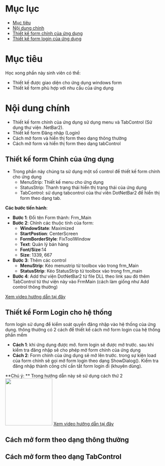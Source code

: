 # Mục lục

- [Mục tiêu](#mục-tiêu)
- [Nội dung chính](#nội-dung-chính)
- [Thiết kế form chính của ứng dụng](#thiết-kế-form-chính-của-ứng-dụng)
- [Thiết kế form login của ứng dụng](#thiết-kề-form-login-cho-hệ-thống)


# Mục tiêu
Học xong phần này sinh viên có thể:
- Thiết kế được giao diện cho ứng dụng windows form
- Thiết kế form phù hợp với nhu cầu của ứng dụng

# Nội dung chính
- Thiết kế form chính của ứng dụng sử dụng menu và TabControl (Sử dụng thư viện .NetBar2).
- Thiết kế form Đăng nhập (Login)
- Cách mở form và hiển thị form theo dạng thông thường
- Cách mở form và hiển thị form theo dạng tabControl
## Thiết kế form Chính của ứng dụng
- Trong phần này chúng ta sử dụng một số control để thiết kế form chính cho ứng dụng
    - MenuStrip: Thiết kế menu cho ứng dụng
    - StatusStrip: Thanh trạng thái hiển thị trạng thái của ứng dụng
    - TabControl: sử dụng tabcontrol của thư viên DotNetBar2 để hiển thị form theo dạng tab. 

**Các bước tiến hành**:
- **Bước 1**: Đổi tên Form thành: Frm_Main
- **Bước 2**: Chỉnh các thuộc tính của form:
    + **WindowState**: Maximized
    + **StartPostion**: CenterScreen
    + **FormBorderStyle**: FixToolWindow
    + **Text**: Quản lý bán hàng
    + **Font/Size**:14
    + **Size**: 1339, 667
- **Bước 3**: Thêm các control
    + **MenuStrip**: Kéo menustrip từ toolbox vào trong frm_Main
    + **StatusStrip**: Kéo StatusStrip từ toolbox vào trong frm_main
- **Bước 4**: Add thư viện DotNetBar2 từ file DLL theo link sau đó thêm TabControl từ thư viện này vào FrmMain (cách làm giống như Add control thông thường)

[Xem video hướng dẫn tại đây]()

## Thiết kề Form Login cho hệ thống

form login sử dụng để kiểm soát quyền đăng nhập vào hệ thống của ứng dụng. thông thường có 2 cách để thiết kế cách mở form login của hệ thống phần mềm
- **Cách 1**: khi ứng dụng được mở. form login sẽ được mở trước. sau khi kiểm tra đăng nhập sẽ cho phép mở form chính của ứng dụng
- **Cách 2**: Form chính của ứng dụng sẽ mở lên trước. trong sự kiện load của form chính sẽ gọi mở form login theo dạng ShowDialog(). Kiểm tra đăng nhập thành công chỉ cần tắt form login đi (khuyên dùng).

**Chú ý: ** Trong hướng dẫn này sẽ sử dụng cách thứ 2
<img src="" height="150px" />
[Xem video hướng dẫn tại đây]()

## Cách mở form theo dạng thông thường



## Cách mở form theo dạng TabControl

